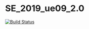 # SE_2019_ue09_2.0

[![Build Status](https://travis-ci.com/AnnaRie1/SE_2019_ue09_2.0.svg?branch=master)](https://travis-ci.com/AnnaRie1/SE_2019_ue09_2.0)
